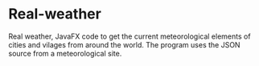 # Real-weather
Real weather, JavaFX code to get the current meteorological elements of cities and vilages from around the world. The program uses the JSON source from a meteorological site.
